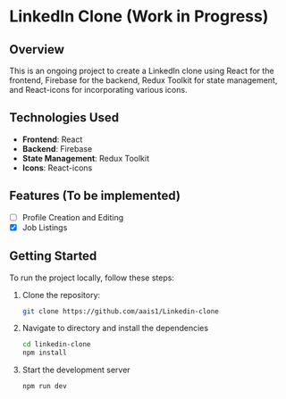 # LinkedIn Clone (Work in Progress)

## Overview

This is an ongoing project to create a LinkedIn clone using React for the frontend, Firebase for the backend, Redux Toolkit for state management, and React-icons for incorporating various icons.

## Technologies Used

- **Frontend**: React
- **Backend**: Firebase
- **State Management**: Redux Toolkit
- **Icons**: React-icons

## Features (To be implemented)

- [ ] Profile Creation and Editing
- [x] Job Listings

## Getting Started

To run the project locally, follow these steps:

1. Clone the repository:

   ```bash
   git clone https://github.com/aais1/Linkedin-clone

2. Navigate to directory and install the dependencies
   ```bash
   cd linkedin-clone
   npm install
   ````

3. Start the development server
   ````bash
   npm run dev

